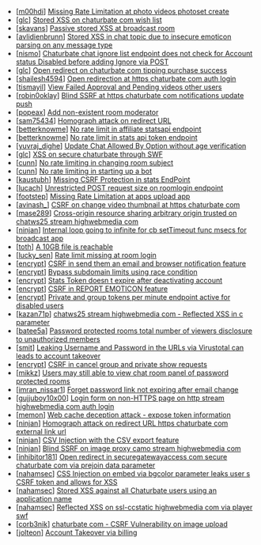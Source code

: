 * [[m00hdi](https://hackerone.com/m00hdi)] [Missing Rate Limitation at photo videos photoset create](https://hackerone.com/reports/426547)
* [[glc](https://hackerone.com/glc)] [Stored XSS on chaturbate com wish list ](https://hackerone.com/reports/425048)
* [[skavans](https://hackerone.com/skavans)] [Passive stored XSS at broadcast room](https://hackerone.com/reports/423797)
* [[avlidienbrunn](https://hackerone.com/avlidienbrunn)] [Stored XSS in chat topic due to insecure emoticon parsing on any message type](https://hackerone.com/reports/429298)
* [[nismo](https://hackerone.com/nismo)] [Chaturbate  chat ignore list  endpoint does not check for Account status Disabled before adding Ignore via POST](https://hackerone.com/reports/415398)
* [[glc](https://hackerone.com/glc)] [Open redirect on chaturbate com tipping purchase success ](https://hackerone.com/reports/413426)
* [[shailesh4594](https://hackerone.com/shailesh4594)] [Open redirection at https  chaturbate com auth login ](https://hackerone.com/reports/411723)
* [[tismayil](https://hackerone.com/tismayil)] [View Failed Approval and Pending videos other users](https://hackerone.com/reports/411679)
* [[robin0oklay](https://hackerone.com/robin0oklay)] [Blind SSRF at https  chaturbate com notifications update push ](https://hackerone.com/reports/411865)
* [[popeax](https://hackerone.com/popeax)] [Add non-existent room moderator](https://hackerone.com/reports/385239)
* [[sam75434](https://hackerone.com/sam75434)] [Homograph attack on redirect URL ](https://hackerone.com/reports/385372)
* [[betterknowme](https://hackerone.com/betterknowme)] [No rate limit in affiliate statsapi endpoint](https://hackerone.com/reports/413505)
* [[betterknowme](https://hackerone.com/betterknowme)] [No rate limit in stats api token endpoint](https://hackerone.com/reports/412526)
* [[yuvraj_dighe](https://hackerone.com/yuvraj_dighe)] [Update Chat Allowed By Option  without age verification ](https://hackerone.com/reports/422698)
* [[glc](https://hackerone.com/glc)] [XSS on secure chaturbate through SWF](https://hackerone.com/reports/413412)
* [[cunn](https://hackerone.com/cunn)] [No rate limiting in changing room subject ](https://hackerone.com/reports/418145)
* [[cunn](https://hackerone.com/cunn)] [No rate limiting in starting up a bot ](https://hackerone.com/reports/418151)
* [[kaustubh](https://hackerone.com/kaustubh)] [Missing CSRF Protection in  stats EndPoint ](https://hackerone.com/reports/415350)
* [[lucach](https://hackerone.com/lucach)] [Unrestricted POST request size on roomlogin endpoint](https://hackerone.com/reports/418254)
* [[footstep](https://hackerone.com/footstep)] [Missing Rate Limitation at apps upload app ](https://hackerone.com/reports/416906)
* [[avinash_](https://hackerone.com/avinash_)] [CSRF on change video thumbnail at https  chaturbate com](https://hackerone.com/reports/416682)
* [[mase289](https://hackerone.com/mase289)] [Cross-origin resource sharing arbitrary origin trusted on chatws25 stream highwebmedia com](https://hackerone.com/reports/417453)
* [[ninjan](https://hackerone.com/ninjan)] [Internal loop going to infinite for cb setTimeout func msecs for broadcast app ](https://hackerone.com/reports/388215)
* [[toth](https://hackerone.com/toth)] [A 10GB file is reachable](https://hackerone.com/reports/416516)
* [[lucky_sen](https://hackerone.com/lucky_sen)] [Rate limit missing at room login](https://hackerone.com/reports/385381)
* [[encrypt](https://hackerone.com/encrypt)] [CSRF in send them an email and browser notification feature](https://hackerone.com/reports/396802)
* [[encrypt](https://hackerone.com/encrypt)] [Bypass subdomain limits using race condition](https://hackerone.com/reports/395351)
* [[encrypt](https://hackerone.com/encrypt)] [Stats Token doesn t expire after deactivating account](https://hackerone.com/reports/394516)
* [[encrypt](https://hackerone.com/encrypt)] [CSRF in REPORT EMOTICON feature](https://hackerone.com/reports/395731)
* [[encrypt](https://hackerone.com/encrypt)] [Private and group tokens per minute endpoint active for disabled users](https://hackerone.com/reports/403603)
* [[kazan71p](https://hackerone.com/kazan71p)] [ chatws25 stream highwebmedia com - Reflected XSS in c parameter](https://hackerone.com/reports/413442)
* [[batee5a](https://hackerone.com/batee5a)] [Password protected rooms total number of viewers disclosure to unauthorized members](https://hackerone.com/reports/411822)
* [[smit](https://hackerone.com/smit)] [Leaking Username and Password in the URLs via Virustotal can leads to account takeover](https://hackerone.com/reports/411920)
* [[encrypt](https://hackerone.com/encrypt)] [CSRF in cancel group and private show requests](https://hackerone.com/reports/396338)
* [[mikkz](https://hackerone.com/mikkz)] [Users may still able to view chat room panel of password protected rooms](https://hackerone.com/reports/386351)
* [[imran_nissar1](https://hackerone.com/imran_nissar1)] [Forget password link not expiring after email change ](https://hackerone.com/reports/411337)
* [[gujjuboy10x00](https://hackerone.com/gujjuboy10x00)] [Login form on non-HTTPS page on http  stream highwebmedia com auth login ](https://hackerone.com/reports/386735)
* [[memon](https://hackerone.com/memon)] [Web cache deception attack - expose token information](https://hackerone.com/reports/397508)
* [[ninjan](https://hackerone.com/ninjan)] [Homograph attack on redirect URL https  chaturbate com external link url ](https://hackerone.com/reports/385145)
* [[ninjan](https://hackerone.com/ninjan)] [CSV Injection with the CSV export feature](https://hackerone.com/reports/386116)
* [[ninjan](https://hackerone.com/ninjan)] [Blind SSRF on image proxy camo stream highwebmedia com](https://hackerone.com/reports/385178)
* [[inhibitor181](https://hackerone.com/inhibitor181)] [Open redirect in securegatewayaccess com  secure chaturbate com via prejoin data parameter](https://hackerone.com/reports/400982)
* [[nahamsec](https://hackerone.com/nahamsec)] [CSS Injection on embed via bgcolor parameter leaks user s CSRF token and allows for XSS ](https://hackerone.com/reports/386334)
* [[nahamsec](https://hackerone.com/nahamsec)] [Stored XSS against all Chaturbate users using an application name](https://hackerone.com/reports/384814)
* [[nahamsec](https://hackerone.com/nahamsec)] [Reflected XSS on ssl-ccstatic highwebmedia com via player swf](https://hackerone.com/reports/386340)
* [[corb3nik](https://hackerone.com/corb3nik)] [ chaturbate com - CSRF Vulnerability on image upload](https://hackerone.com/reports/401483)
* [[jolteon](https://hackerone.com/jolteon)] [Account Takeover via billing](https://hackerone.com/reports/394329)
